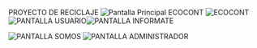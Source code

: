 PROYECTO DE RECICLAJE
![Pantalla Principal ECOCONT](https://user-images.githubusercontent.com/56102403/156937640-e0750caf-0600-49b7-a1ba-96e34bac6e5d.png)
![ECOCONT](https://user-images.githubusercontent.com/56102403/156937649-9dbb1850-4287-4d8e-a574-555166dd239c.png)
![PANTALLA USUARIO](https://user-images.githubusercontent.com/56102403/156937806-fea86a82-e368-4a52-8e6d-c3073a584f29.png)![PANTALLA INFORMATE](https://user-images.githubusercontent.com/56102403/156937687-ef05987b-61e1-4ec1-b57e-a361f9669751.png)

![PANTALLA SOMOS](https://user-images.githubusercontent.com/56102403/156937732-52fc8645-26c0-48f3-9371-fd3cce34acf3.png)
![PANTALLA ADMINISTRADOR](https://user-images.githubusercontent.com/56102403/156937844-cfc8c2c6-c6ca-43d9-9d6d-be3872bcdd14.png)



